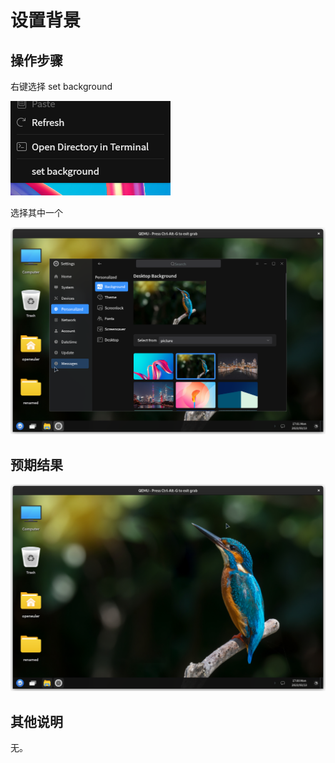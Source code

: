 # 设置背景

## 操作步骤
右键选择 set background

![设置背景-1](./img/设置背景-1.png)

选择其中一个

![设置背景-2](./img/设置背景-2.png)

## 预期结果

![设置背景-3](./img/设置背景-3.png)


## 其他说明

无。

